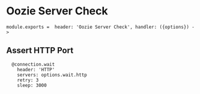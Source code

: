 
# Oozie Server Check

    module.exports =  header: 'Oozie Server Check', handler: ({options}) ->

## Assert HTTP Port

      @connection.wait
        header: 'HTTP'
        servers: options.wait.http
        retry: 3
        sleep: 3000
